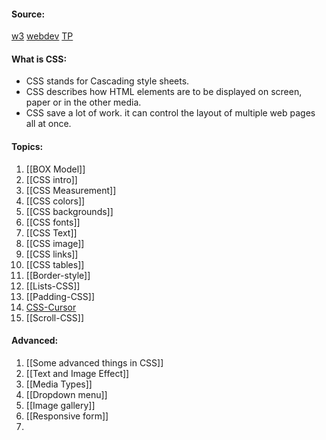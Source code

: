 #### Source:
[w3](https://www.w3schools.com/css/css_intro.asp)
[webdev](https://web.dev/learn/css/)
[TP](https://www.tutorialspoint.com/css/index.htm)

#### What is CSS:

* CSS stands for Cascading style sheets.
* CSS describes how HTML elements are to be displayed on screen, paper or in the other media.
* CSS save a lot of work. it can control the layout of multiple web pages all at once.


#### Topics:

1. [[BOX Model]]
2. [[CSS intro]]
3. [[CSS Measurement]]
4. [[CSS colors]]
5. [[CSS backgrounds]]
6. [[CSS fonts]]
7. [[CSS Text]]
8. [[CSS image]]
9. [[CSS links]]
10. [[CSS tables]]
11. [[Border-style]]
12. [[Lists-CSS]]
13. [[Padding-CSS]]
14. [CSS-Cursor](https://www.tutorialspoint.com/css/css_cursors.htm)
15. [[Scroll-CSS]]


#### Advanced:

1. [[Some advanced things in CSS]]
2. [[Text and Image Effect]]
3. [[Media Types]]
4. [[Dropdown menu]]
5. [[Image gallery]]
6. [[Responsive form]]
7. 
